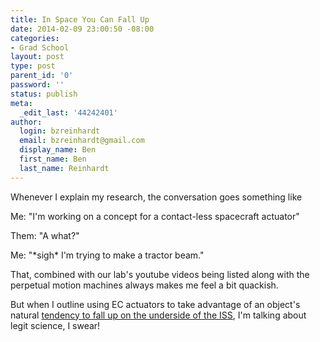 ```yaml
---
title: In Space You Can Fall Up
date: 2014-02-09 23:00:50 -08:00
categories:
- Grad School
layout: post
type: post
parent_id: '0'
password: ''
status: publish
meta:
  _edit_last: '44242401'
author:
  login: bzreinhardt
  email: bzreinhardt@gmail.com
  display_name: Ben
  first_name: Ben
  last_name: Reinhardt
---
```


<p>Whenever I explain my research, the conversation goes something like</p>
<p>Me: "I'm working on a concept for a contact-less spacecraft actuator"</p>
<p>Them: "A what?"</p>
<p>Me: "*sigh* I'm trying to make a tractor beam."</p>
<p>That, combined with our lab's youtube videos being listed along with the perpetual motion machines always makes me feel a bit quackish.</p>
<p>But when I outline using EC actuators to take advantage of an object's natural <a href="http://www.spacecraftresearch.com/blog/?p=521" target="_blank">tendency to fall up on the underside of the ISS</a>, I'm talking about legit science, I swear!</p>
<p>&nbsp;</p>
